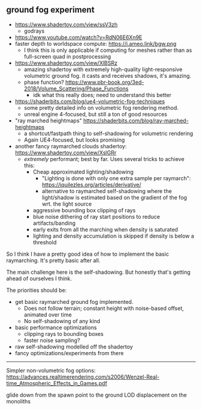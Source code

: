 ## ground fog experiment

- https://www.shadertoy.com/view/ssV3zh
  - godrays
- https://www.youtube.com/watch?v=RdN06E6Xn9E
- faster depth to worldspace compute: https://i.ameo.link/bgw.png
  - I think this is only applicable if computing for meshes rather than as full-screen quad in postprocessing
- https://www.shadertoy.com/view/XlBSRz
  - amazing shadertoy with extremely high-quality light-responsive volumetric ground fog. it casts and receives shadows, it's amazing.
  - phase function? https://www.pbr-book.org/3ed-2018/Volume_Scattering/Phase_Functions
    - idk what this really does; need to understand this better
- https://shaderbits.com/blog/ue4-volumetric-fog-techniques
  - some pretty detailed info on volumetric fog rendering method.
  - unreal engine 4-focused, but still a ton of good resources
- "ray marched heightmaps" https://shaderbits.com/blog/ray-marched-heightmaps
  - a shortcut/fastpath thing to self-shadowing for volumetric rendering
  - Again UE4-focused, but looks promising
- another fancy raymarched clouds shadertoy: https://www.shadertoy.com/view/XslGRr
  - _extremely_ performant; best by far. Uses several tricks to achieve this:
    - Cheap approximated lighting/shadowing
      - "Lighting is done with only one extra sample per raymarch": https://iquilezles.org/articles/derivative/
      - alternative to raymarched self-shadowing where the light/shadow is estimated based on the gradient of the fog wrt. the light source
    - aggressive bounding box clipping of rays
    - blue noise dithering of ray start positions to reduce artifacts/banding
    - early exits from all the marching when density is saturated
    - lighting and density accumulation is skipped if density is below a threshold

So I think I have a pretty good idea of how to implement the basic raymarching. It's pretty basic after all.

The main challenge here is the self-shadowing. But honestly that's getting ahead of ourselves I think.

The priorities should be:

- get basic raymarched ground fog implemented.
  - Does not follow terrain; constant height with noise-based offset, animated over time
  - No self-shadowing of any kind
- basic performance optimizations
  - clipping rays to bounding boxes
  - faster noise sampling?
- raw self-shadowing modelled off the shadertoy
- fancy optimizations/experiments from there

---

Simpler non-volumetric fog options: https://advances.realtimerendering.com/s2006/Wenzel-Real-time_Atmospheric_Effects_in_Games.pdf

glide down from the spawn point to the ground
LOD displacement on the monoliths
